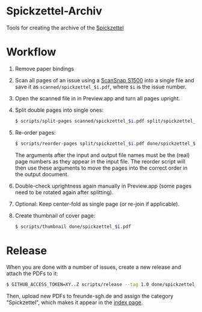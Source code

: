 # Spickzettel-Archiv

Tools for creating the archive of the [Spickzettel](http://freunde-sgh.de/spickzettel)

# Workflow

1. Remove paper bindings

1. Scan all pages of an issue using a [ScanSnap S1500](https://www.fujitsu.com/global/products/computing/peripheral/scanners/scansnap/discontinued/s1500/s1500.html) into a single file and save it as `scanned/spickzettel_$i.pdf`, where `$i` is the issue number.

1. Open the scanned file in in Preview.app and turn all pages upright.

1. Split double pages into single ones:

   ```sh
   $ scripts/split-pages scanned/spickzettel_$i.pdf split/spickzettel_$i.pdf
   ```

1. Re-order pages:

   ```sh
   $ scripts/reorder-pages split/spickzettel_$i.pdf done/spickzettel_$i.pdf 44 1 40 5 24 21 0 45 4 41 30 15 42 3 46 -1 6 39 38 7 8 37 14 31 32 13 18 27 26 19 20 25 16 29 12 33 34 22 23 10 35 36 9 28 17 2 43 11
   ```

   The arguments after the input and output file names must be the (real) page numbers as they appear in the input file. The reorder script will then use these arguments to move the pages into the correct order in the output document.

1. Double-check uprightness again manually in Preview.app (some pages need to be rotated again after splitting).

1. Optional: Keep center-fold as single page (or re-join if applicable).

1. Create thumbnail of cover page:

   ```sh
   $ scripts/thumbnail done/spickzettel_$i.pdf
   ```

# Release

When you are done with a number of issues, create a new release and attach the PDFs to it:

```sh
$ GITHUB_ACCESS_TOKEN=XY..Z scripts/release --tag 1.0 done/spickzettel_$i.pdf thumbnail/spickzettel_$i.png
```

Then, upload new PDFs to freunde-sgh.de and assign the category "Spickzettel", which makes it appear in the [index page](http://freunde-sgh.de/spickzettel).
